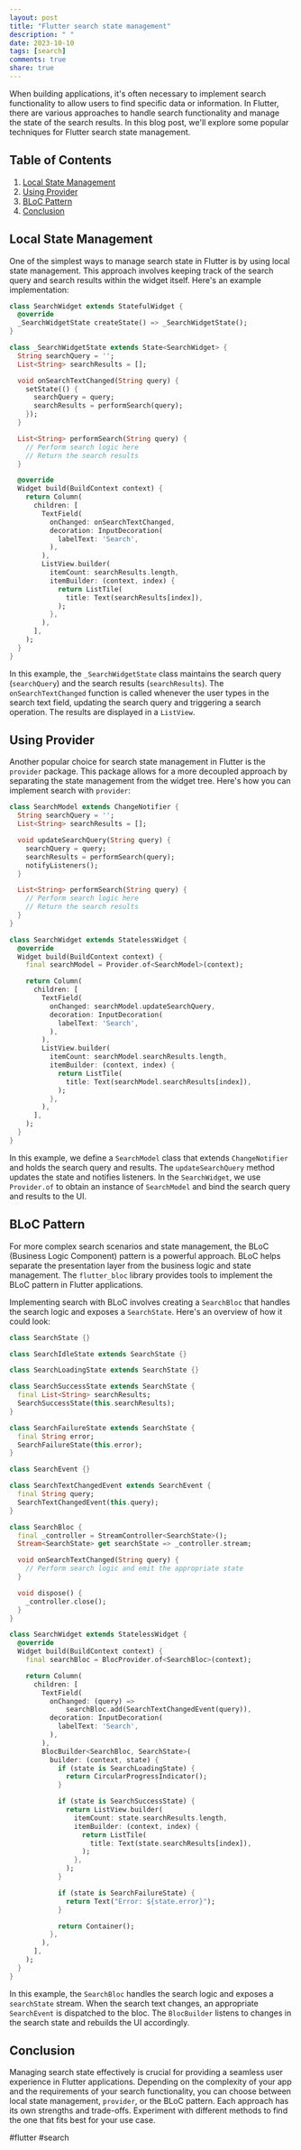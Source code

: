 ```yaml
---
layout: post
title: "Flutter search state management"
description: " "
date: 2023-10-10
tags: [search]
comments: true
share: true
---
```


When building applications, it's often necessary to implement search functionality to allow users to find specific data or information. In Flutter, there are various approaches to handle search functionality and manage the state of the search results. In this blog post, we'll explore some popular techniques for Flutter search state management.

## Table of Contents

1. [Local State Management](#local-state-management)
2. [Using Provider](#using-provider)
3. [BLoC Pattern](#bloc-pattern)
4. [Conclusion](#conclusion)

## Local State Management

One of the simplest ways to manage search state in Flutter is by using local state management. This approach involves keeping track of the search query and search results within the widget itself. Here's an example implementation:

```dart
class SearchWidget extends StatefulWidget {
  @override
  _SearchWidgetState createState() => _SearchWidgetState();
}

class _SearchWidgetState extends State<SearchWidget> {
  String searchQuery = '';
  List<String> searchResults = [];

  void onSearchTextChanged(String query) {
    setState(() {
      searchQuery = query;
      searchResults = performSearch(query);
    });
  }

  List<String> performSearch(String query) {
    // Perform search logic here
    // Return the search results
  }

  @override
  Widget build(BuildContext context) {
    return Column(
      children: [
        TextField(
          onChanged: onSearchTextChanged,
          decoration: InputDecoration(
            labelText: 'Search',
          ),
        ),
        ListView.builder(
          itemCount: searchResults.length,
          itemBuilder: (context, index) {
            return ListTile(
              title: Text(searchResults[index]),
            );
          },
        ),
      ],
    );
  }
}
```

In this example, the `_SearchWidgetState` class maintains the search query (`searchQuery`) and the search results (`searchResults`). The `onSearchTextChanged` function is called whenever the user types in the search text field, updating the search query and triggering a search operation. The results are displayed in a `ListView`.

## Using Provider

Another popular choice for search state management in Flutter is the `provider` package. This package allows for a more decoupled approach by separating the state management from the widget tree. Here's how you can implement search with `provider`:

```dart
class SearchModel extends ChangeNotifier {
  String searchQuery = '';
  List<String> searchResults = [];

  void updateSearchQuery(String query) {
    searchQuery = query;
    searchResults = performSearch(query);
    notifyListeners();
  }

  List<String> performSearch(String query) {
    // Perform search logic here
    // Return the search results
  }
}

class SearchWidget extends StatelessWidget {
  @override
  Widget build(BuildContext context) {
    final searchModel = Provider.of<SearchModel>(context);

    return Column(
      children: [
        TextField(
          onChanged: searchModel.updateSearchQuery,
          decoration: InputDecoration(
            labelText: 'Search',
          ),
        ),
        ListView.builder(
          itemCount: searchModel.searchResults.length,
          itemBuilder: (context, index) {
            return ListTile(
              title: Text(searchModel.searchResults[index]),
            );
          },
        ),
      ],
    );
  }
}
```

In this example, we define a `SearchModel` class that extends `ChangeNotifier` and holds the search query and results. The `updateSearchQuery` method updates the state and notifies listeners. In the `SearchWidget`, we use `Provider.of` to obtain an instance of `SearchModel` and bind the search query and results to the UI.

## BLoC Pattern

For more complex search scenarios and state management, the BLoC (Business Logic Component) pattern is a powerful approach. BLoC helps separate the presentation layer from the business logic and state management. The `flutter_bloc` library provides tools to implement the BLoC pattern in Flutter applications.

Implementing search with BLoC involves creating a `SearchBloc` that handles the search logic and exposes a `SearchState`. Here's an overview of how it could look:

```dart
class SearchState {}

class SearchIdleState extends SearchState {}

class SearchLoadingState extends SearchState {}

class SearchSuccessState extends SearchState {
  final List<String> searchResults;
  SearchSuccessState(this.searchResults);
}

class SearchFailureState extends SearchState {
  final String error;
  SearchFailureState(this.error);
}

class SearchEvent {}

class SearchTextChangedEvent extends SearchEvent {
  final String query;
  SearchTextChangedEvent(this.query);
}

class SearchBloc {
  final _controller = StreamController<SearchState>();
  Stream<SearchState> get searchState => _controller.stream;

  void onSearchTextChanged(String query) {
    // Perform search logic and emit the appropriate state
  }

  void dispose() {
    _controller.close();
  }
}

class SearchWidget extends StatelessWidget {
  @override
  Widget build(BuildContext context) {
    final searchBloc = BlocProvider.of<SearchBloc>(context);

    return Column(
      children: [
        TextField(
          onChanged: (query) =>
              searchBloc.add(SearchTextChangedEvent(query)),
          decoration: InputDecoration(
            labelText: 'Search',
          ),
        ),
        BlocBuilder<SearchBloc, SearchState>(
          builder: (context, state) {
            if (state is SearchLoadingState) {
              return CircularProgressIndicator();
            }

            if (state is SearchSuccessState) {
              return ListView.builder(
                itemCount: state.searchResults.length,
                itemBuilder: (context, index) {
                  return ListTile(
                    title: Text(state.searchResults[index]),
                  );
                },
              );
            }

            if (state is SearchFailureState) {
              return Text("Error: ${state.error}");
            }

            return Container();
          },
        ),
      ],
    );
  }
}
```

In this example, the `SearchBloc` handles the search logic and exposes a `searchState` stream. When the search text changes, an appropriate `SearchEvent` is dispatched to the bloc. The `BlocBuilder` listens to changes in the search state and rebuilds the UI accordingly.

## Conclusion

Managing search state effectively is crucial for providing a seamless user experience in Flutter applications. Depending on the complexity of your app and the requirements of your search functionality, you can choose between local state management, `provider`, or the BLoC pattern. Each approach has its own strengths and trade-offs. Experiment with different methods to find the one that fits best for your use case.

#flutter #search